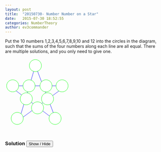 ```yaml
---
layout: post
title:  "20150730- Number Number on a Star"
date:   2015-07-30 18:52:55
categories: NumberTheory
author: ev3commander
---
```


Put the 10 numbers 1,2,3,4,5,6,7,8,9,10 and 12 into the circles in the diagram, such that the sums of the four numbers along each line are all equal. There are multiple solutions, and you only need to give one.

<svg width="250" height="250">
  <line x1="25" y1="92" x2="200" y2="92" style="stroke:rgb(0,0,255);stroke-width:1"/>
  <line x1="100" y1="25" x2="45" y2="210" style="stroke:rgb(0,0,255);stroke-width:1"/>
  <line x1="100" y1="25" x2="170" y2="210" style="stroke:rgb(0,0,255);stroke-width:1"/>
  <line x1="25" y1="100" x2="170" y2="210" style="stroke:rgb(0,0,255);stroke-width:1"/>
  <line x1="40" y1="210" x2="190" y2="100" style="stroke:rgb(0,0,255);stroke-width:1"/>
  <circle cx="100" cy="25" r="20" fill="white" style="stroke:rgb(0,255,0);stroke-width:1"/>
  <circle cx="25" cy="92" r="20" fill="white" style="stroke:rgb(0,255,0);stroke-width:1"/>
  <circle cx="79" cy="92" r="20" fill="white" style="stroke:rgb(0,255,0);stroke-width:1"/>
  <circle cx="135" cy="92" r="20" fill="white" style="stroke:rgb(0,255,0);stroke-width:1"/>
  <circle cx="188" cy="92" r="20" fill="white" style="stroke:rgb(0,255,0);stroke-width:1"/>
  <circle cx="70" cy="135" r="20" fill="white" style="stroke:rgb(0,255,0);stroke-width:1"/>
  <circle cx="140" cy="135" r="20" fill="white" style="stroke:rgb(0,255,0);stroke-width:1"/>
  <circle cx="107" cy="165" r="20" fill="white" style="stroke:rgb(0,255,0);stroke-width:1"/>
  <circle cx="40" cy="200" r="20" fill="white" style="stroke:rgb(0,255,0);stroke-width:1"/>
  <circle cx="165" cy="200" r="20" fill="white" style="stroke:rgb(0,255,0);stroke-width:1"/> 
</svg>


### Solution <button>Show / Hide</button>

<solution>



</solution>

